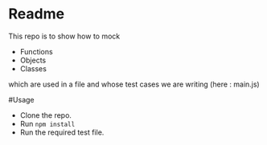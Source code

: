 # Readme
This repo is to show how to mock
* Functions
* Objects 
* Classes 

which are used in a file and whose test cases we are writing (here : main.js)


#Usage
* Clone the repo.
* Run ```npm install```
* Run the required test file.